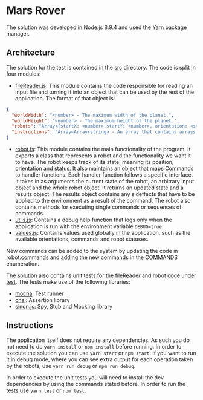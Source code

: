 # Mars Rover

The solution was developed in Node.js 8.9.4 and used the Yarn package manager.

## Architecture
The solution for the test is contained in the [src](./src) directory. The code is split in four modules:
- [fileReader.js](./src/fileReader.js): This module contains the code responsible for reading an input file and turning
it into an object that can be used by the rest of the application. The format of that object is:
```json
{
  "worldWidth": "<number> - The maximum width of the planet.",
  "worldHeight": "<number> - The maximum height of the planet.",
  "robots": "Array<{startX: <number>,startY: <number>, orientation: <string>}> - An array that contains each robot's starting info.",
  "instructions": "Array<Array<string> - An array that contains arrays of commands for each robot."
}
```
- [robot.js](./src/robot.js): This module contains the main functionality of the program. It exports a class that
represents a robot and the functionality we want it to have. The robot keeps track of its state, meaning its position,
orientation and status. It also maintains an object that maps Commands to handler functions. Each handler function
follows a specific interface. It takes in as arguments the current state of the robot, an arbitrary input object and the
whole robot object. It returns an updated state and a results object. The results object contains any sideffects that
have to be applied to the environment as a result of the command. The robot also contains methods for executing single
commands or sequences of commands.
- [utils.js](./src/utils.js): Contains a debug help function that logs only when the application is run with the
environment variable `DEBUG=true`.
- [values.js](./src/utils.js): Contains values used globally in the application, such as the available orientations,
commands and robot statuses.

New commands can be added to the system by updating the code in [robot.commands](./src/robot.js#L57) and adding the new
commands in the [COMMANDS](./src/values.js#L16) enumeration. 

The solution also contains unit tests for the fileReader and robot code under [test](./test). The tests make use of
the following libraries: 
- [mocha](https://mochajs.org/): Test runner
- [chai](http://chaijs.com/): Assertion library
- [sinon.js](http://sinonjs.org/): Spy, Stub and Mocking library

## Instructions
The application itself does not require any dependencies. As such you do not need to do `yarn install` or `npm install`
before running. In order to execute the solution you can use `yarn start` or `npm start`. If you want to run it in debug
mode, where you can see extra output for each operation taken by the robots, use `yarn run debug` or `npm run debug`.

In order to execute the unit tests you will need to install the dev dependencies by using the commands stated before. In
order to run the tests use `yarn test` or `npm test`.

